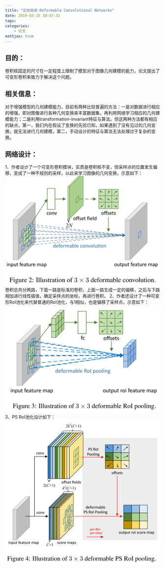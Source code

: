 ```yaml
---
title: "论文阅读-Deformable Convolutional Networks"
date: 2019-03-15 10:47:31
tags:
categories:
    - 论文
mathjax: true
---
```


## 目的：
卷积核固定的尺寸在一定程度上限制了模型对于图像几何建模的能力，论文提出了可变形卷积来致力于解决这个问题。

## 相关信息：
对于增强模型的几何建模能力，目前有两种比较普遍的方法：一是对数据进行相应的增强，即对图像进行各种几何变换来丰富数据集，再利用网络学习相应的几何建模能力；二是利用transformation-invariant特征与算法。但这两种方法都有相应的缺点，第一，我们内在假设了变换的先验已知，如果遇到了没有见过的几何变换，就无法进行几何建模，第二，手动设计的特征与算法无法处理过于复杂的变换。

## 网络设计：
1、作者设计了一个可变形卷积模块，实质是卷积核不变，但采样点的位置发生偏移，变成了一种不规则的采样，以此来学习图像的几何变换，示意如下：
![](/img/deform1.png)
卷积总共分两路，下面一路是标准的卷积，上面一路生成一定的偏移，之后与下路相加进行线性插值，确定采样点的坐标，再进行卷积。
2、作者还设计了一种可变形RoI池化来代替普通的RoI池化，与1相似，也是偏移了采样点，示意如下：
![](/img/deform2.png)
3、PS RoI池化设计如下：
![](/img/deform3.png)

